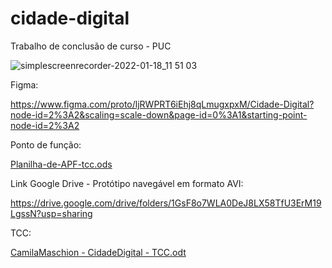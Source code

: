 # cidade-digital
Trabalho de conclusão de curso - PUC 


![simplescreenrecorder-2022-01-18_11 51 03](https://user-images.githubusercontent.com/48969727/149961734-7d8af27f-6a24-4de6-875f-42f3d3405a10.gif)


Figma:

https://www.figma.com/proto/ljRWPRT6iEhj8qLmugxpxM/Cidade-Digital?node-id=2%3A2&scaling=scale-down&page-id=0%3A1&starting-point-node-id=2%3A2

Ponto de função:

[Planilha-de-APF-tcc.ods](https://github.com/CaMaschion/cidade-digital/files/7890243/Planilha-de-APF-tcc.ods)

Link Google Drive - Protótipo navegável em formato AVI:

https://drive.google.com/drive/folders/1GsF8o7WLA0DeJ8LX58TfU3ErM19LgssN?usp=sharing

TCC:

[CamilaMaschion - CidadeDigital - TCC.odt](https://github.com/CaMaschion/cidade-digital/files/7890398/CamilaMaschion.-.CidadeDigital.-.TCC.odt)
